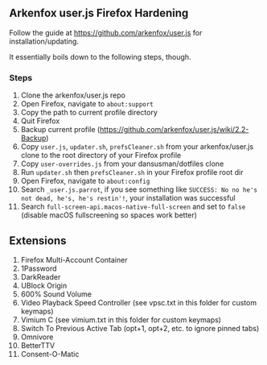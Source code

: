 ## Arkenfox user.js Firefox Hardening

Follow the guide at https://github.com/arkenfox/user.js for installation/updating.

It essentially boils down to the following steps, though.

### Steps

1. Clone the arkenfox/user.js repo
2. Open Firefox, navigate to `about:support`
3. Copy the path to current profile directory
4. Quit Firefox
5. Backup current profile (https://github.com/arkenfox/user.js/wiki/2.2-Backup)
6. Copy `user.js`, `updater.sh`, `prefsCleaner.sh` from your arkenfox/user.js clone to the root directory of your Firefox profile
7. Copy `user-overrides.js` from your dansusman/dotfiles clone
8. Run `updater.sh` then `prefsCleaner.sh` in your Firefox profile root dir
9. Open Firefox, navigate to `about:config`
10. Search `_user.js.parrot`, if you see something like `SUCCESS: No no he's not dead, he's, he's restin'!`, your installation was successful
11. Search `full-screen-api.macos-native-full-screen` and set to `false` (disable macOS fullscreening so spaces work better)

## Extensions
1. Firefox Multi-Account Container
2. 1Password
3. DarkReader
4. UBlock Origin
5. 600% Sound Volume
6. Video Playback Speed Controller (see vpsc.txt in this folder for custom keymaps)
7. Vimium C (see vimium.txt in this folder for custom keymaps)
8. Switch To Previous Active Tab (opt+1, opt+2, etc. to ignore pinned tabs)
9. Omnivore
10. BetterTTV
11. Consent-O-Matic

